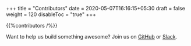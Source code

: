 +++
title = "Contributors"
date = 2020-05-07T16:16:15+05:30
draft = false
weight = 120
disableToc = "true"
+++

{{%contributors /%}}


Want to help us build something awesome? Join us on [GitHub](github.com/tinkerbell/tinkerbell.org) or [Slack](https://slack.packet.com).
